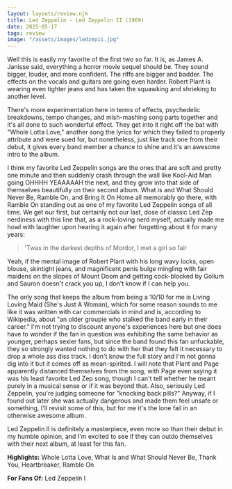 ```yaml
---
layout: layouts/review.njk
title: Led Zeppelin - Led Zeppelin II (1969)
date: 2025-05-17
tags: review
image: "/assets/images/ledzepii.jpg"
---
```

Well this is easily my favorite of the first two so far. It is, as James A. Janisse said, everything a horror movie sequel should be. They sound bigger, louder, and more confident. The riffs are bigger and badder. The effects on the vocals and guitars are going even harder. Robert Plant is wearing even tighter jeans and has taken the squawking and shrieking to another level.

There's more experimentation here in terms of effects, psychedelic breakdowns, tempo changes, and mish-mashing song parts together and it's all done to such wonderful effect. They get into it right off the bat with "Whole Lotta Love," another song the lyrics for which they failed to properly attribute and were sued for, but nonetheless, just like track one from their debut, it gives every band member a chance to shine and it's an awesome intro to the album.

I think my favorite Led Zeppelin songs are the ones that are soft and pretty one minute and then suddenly crash through the wall like Kool-Aid Man going OHHHH YEAAAAAH the next, and they grow into that side of themselves beautifully on their second album. What is and What Should Never Be, Ramble On, and Bring It On Home all memorably go there, with Ramble On standing out as one of my favorite Led Zeppelin songs of all time. We get our first, but certainly not our last, dose of classic Led Zep nerdiness with this line that, as a rock-loving nerd myself, actually made me howl with laughter upon hearing it again after forgetting about it for many years:

> 'Twas in the darkest depths of Mordor, I met a girl so fair

Yeah, if the mental image of Robert Plant with his long wavy locks, open blouse, skintight jeans, and magnificent penis bulge mingling with fair maidens on the slopes of Mount Doom and getting cock-blocked by Gollum and Sauron doesn't crack you up, I don't know if I can help you.

The only song that keeps the album from being a 10/10 for me is Living Loving Maid (She's Just A Woman), which for some reason sounds to me like it was written with car commercials in mind and is, according to Wikipedia, about "an older groupie who stalked the band early in their career." I'm not trying to discount anyone's experiences here but one does have to wonder if the fan in question was exhibiting the same behavior as younger, perhaps sexier fans, but since the band found this fan unfuckable, they so strongly wanted nothing to do with her that they felt it necessary to drop a whole ass diss track. I don't know the full story and I'm not gonna dig into it but it comes off as mean-spirited. I will note that Plant and Page apparently distanced themselves from the song, with Page even saying it was his least favorite Led Zep song, though I can't tell whether he meant purely in a musical sense or if it was beyond that. Also, seriously Led Zeppelin, you're judging someone for "knocking back pills?" Anyway, if I found out later she was actually dangerous and made them feel unsafe or something, I'll revisit some of this, but for me it's the lone fail in an otherwise awesome album.

Led Zeppelin II is definitely a masterpiece, even more so than their debut in my humble opinion, and I'm excited to see if they can outdo themselves with their next album, at least for this fan.

**Highlights:** Whole Lotta Love, What Is and What Should Never Be, Thank You, Heartbreaker, Ramble On

**For Fans Of:** Led Zeppelin I